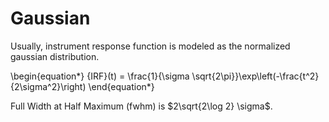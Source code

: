 # Gaussian

Usually, instrument response function is modeled as the normalized gaussian distribution.

\begin{equation*}
{IRF}(t) = \frac{1}{\sigma \sqrt{2\pi}}\exp\left(-\frac{t^2}{2\sigma^2}\right)
\end{equation*}

Full Width at Half Maximum (fwhm) is $2\sqrt{2\log 2} \sigma$. 
